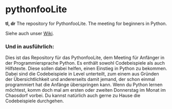 # pythonfooLite
**tl, dr**
The repository for PythonfooLite. The meeting for beginners in Python.

Siehe auch unser [Wiki](https://github.com/pythonfoo/pythonfooLite/wiki).


### Und in ausführlich:
Dies ist das Repository für das PythonfooLite, dem Meeting für Anfänger in der Programmiersprache Python. Es enthält sowohl Codebeispiele als auch Hilfstexte. Diese sollen dabei helfen, einen Einstieg in Python zu bekommen. Dabei sind die Codebeispiele in Level unterteilt, zum einem aus Gründen der Übersichtlichkeit und andererseits damit jemand, der schon einmal programmiert hat die Anfänge überspringen kann. Wenn du Python lernen möchtest, komm doch mal am ersten oder zweiten Donnerstag im Monat im Chaosdorf vorbei. Du kannst natürlich auch gerne zu Hause die Codebeispiele durchgehen.